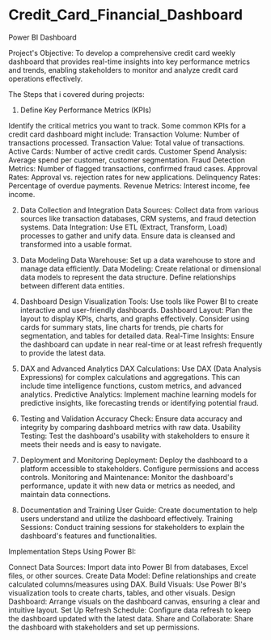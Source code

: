 # Credit_Card_Financial_Dashboard
Power BI Dashboard

Project's Objective: To develop a comprehensive credit card weekly dashboard that provides real-time insights into key performance metrics and trends, enabling stakeholders to monitor and analyze credit card operations effectively.

The Steps that i covered during projects:

1. Define Key Performance Metrics (KPIs)

Identify the critical metrics you want to track. Some common KPIs for a credit card dashboard might include:
Transaction Volume: Number of transactions processed.
Transaction Value: Total value of transactions.
Active Cards: Number of active credit cards.
Customer Spend Analysis: Average spend per customer, customer segmentation.
Fraud Detection Metrics: Number of flagged transactions, confirmed fraud cases.
Approval Rates: Approval vs. rejection rates for new applications.
Delinquency Rates: Percentage of overdue payments.
Revenue Metrics: Interest income, fee income.

2. Data Collection and Integration
Data Sources: Collect data from various sources like transaction databases, CRM systems, and fraud detection systems.
Data Integration: Use ETL (Extract, Transform, Load) processes to gather and unify data. Ensure data is cleansed and transformed into a usable format.

3. Data Modeling
Data Warehouse: Set up a data warehouse to store and manage data efficiently.
Data Modeling: Create relational or dimensional data models to represent the data structure. Define relationships between different data entities.

4. Dashboard Design
Visualization Tools: Use tools like Power BI to create interactive and user-friendly dashboards.
Dashboard Layout: Plan the layout to display KPIs, charts, and graphs effectively. Consider using cards for summary stats, line charts for trends, pie charts for segmentation, and tables for detailed data.
Real-Time Insights: Ensure the dashboard can update in near real-time or at least refresh frequently to provide the latest data.

5. DAX and Advanced Analytics
DAX Calculations: Use DAX (Data Analysis Expressions) for complex calculations and aggregations. This can include time intelligence functions, custom metrics, and advanced analytics.
Predictive Analytics: Implement machine learning models for predictive insights, like forecasting trends or identifying potential fraud.

6. Testing and Validation
Accuracy Check: Ensure data accuracy and integrity by comparing dashboard metrics with raw data.
Usability Testing: Test the dashboard's usability with stakeholders to ensure it meets their needs and is easy to navigate.

7. Deployment and Monitoring
Deployment: Deploy the dashboard to a platform accessible to stakeholders. Configure permissions and access controls.
Monitoring and Maintenance: Monitor the dashboard's performance, update it with new data or metrics as needed, and maintain data connections.

8. Documentation and Training
User Guide: Create documentation to help users understand and utilize the dashboard effectively.
Training Sessions: Conduct training sessions for stakeholders to explain the dashboard's features and functionalities.

Implementation Steps Using Power BI:

Connect Data Sources: Import data into Power BI from databases, Excel files, or other sources.
Create Data Model: Define relationships and create calculated columns/measures using DAX.
Build Visuals: Use Power BI's visualization tools to create charts, tables, and other visuals.
Design Dashboard: Arrange visuals on the dashboard canvas, ensuring a clear and intuitive layout.
Set Up Refresh Schedule: Configure data refresh to keep the dashboard updated with the latest data.
Share and Collaborate: Share the dashboard with stakeholders and set up permissions.
